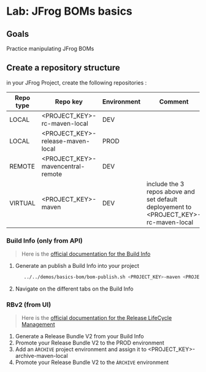 # Lab: JFrog BOMs basics

## Goals

Practice manipulating JFrog BOMs

## Create a repository structure

in your JFrog Project, create the following repositories :

Repo type | Repo key | Environment | Comment
---|---|--- |---
LOCAL | <PROJECT_KEY>-rc-maven-local | DEV |
LOCAL | <PROJECT_KEY>-release-maven-local | PROD |
REMOTE | <PROJECT_KEY>-mavencentral-remote | DEV |
VIRTUAL | <PROJECT_KEY>-maven  | DEV | include the 3 repos above and set default deployement to  <PROJECT_KEY>-rc-maven-local

### Build Info (only from API)

> Here is the [official documentation for the Build Info](https://jfrog.com/help/r/jfrog-integrations-documentation/build-integration)

1. Generate an publish a Build Info into your project

   ```bash
      ../../demos/basics-bom/bom-publish.sh <PROJECT_KEY>-maven <PROJECT_KEY>
   ```

2. Navigate on the different tabs on the Build Info

### RBv2 (from UI)

> Here is the [official documentation for the Release LifeCycle Management](https://jfrog.com/help/r/jfrog-artifactory-documentation/release-lifecycle-management)

1. Generate a Release Bundle V2 from your Build Info
2. Promote your Release Bundle V2 to the PROD environment
3. Add an ``ÀRCHIVE`` project environment and assign it to <PROJECT_KEY>-archive-maven-local
4. Promote your Release Bundle V2 to the ``ÀRCHIVE`` environment
